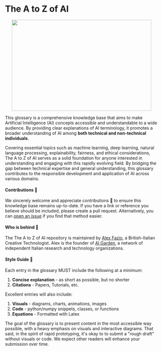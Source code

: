 # The A to Z of AI
<p align="center">
<img width="460" height="300" src="https://github.com/alexfazio/ai-glossary/assets/34505954/db057d30-1380-4c45-804d-67bca8bc9a73.jpg">
</p>

This glossary is a comprehensive knowledge base that aims to make Artificial Intelligence (AI) concepts accessible and understandable to a wide audience. By providing clear explanations of AI terminology, it promotes a broader understanding of AI among **both technical and non-technical individuals**.

Covering essential topics such as machine learning, deep learning, natural language processing, explainability, fairness, and ethical considerations, The A to Z of AI serves as a solid foundation for anyone interested in understanding and engaging with this rapidly evolving field. By bridging the gap between technical expertise and general understanding, this glossary contributes to the responsible development and application of AI across various domains.

####  Contributions :raising_hand:

We sincerely welcome and appreciate contributions :pray: to ensure this knowledge base remains up-to-date. If you have a link or reference you believe should be included, please create a pull request. Alternatively, you can [open an issue](https://github.com/alexfazio/ai-glossary/issues/new/choose) if you find that method easier.

#### Who is behind :construction_worker:

The The A to Z of AI repository is maintained by [Alex Fazio](https://www.linkedin.com/in/alxfazio/), a British-Italian Creative Technologist. Alex is the founder of [AI Garden](https://www.linkedin.com/company/100216986), a network of independent Italian research and technology organizations.

#### Style Guide 🦋

Each entry in the glossary MUST include the following at a minimum:

1. **Concise explanation** - as short as possible, but no shorter
2. **Citations** - Papers, Tutorials, etc.

Excellent entries will also include:

1. **Visuals** - diagrams, charts, animations, images
2. **Code** - python/numpy snippets, classes, or functions
3. **Equations** - Formatted with Latex

The goal of the glossary is to present content in the most accessible way possible, with a heavy emphasis on visuals and interactive diagrams. That said, in the spirit of rapid prototyping, it's okay to to submit a "rough draft" without visuals or code. We expect other readers will enhance your submission over time.
